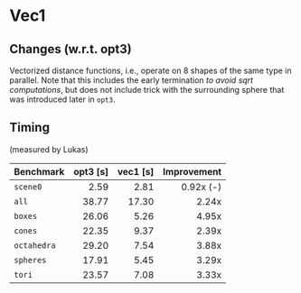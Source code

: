 # Vec1

## Changes (w.r.t. opt3)

Vectorized distance functions, i.e., operate on 8 shapes of the same type in parallel.
Note that this includes the early termination _to avoid sqrt computations_, but does not include trick with the surrounding sphere that was introduced later in `opt3`.


## Timing

(measured by Lukas)

| Benchmark  | opt3 [s] | vec1 [s] | Improvement |
|------------|------:|------:|---------------:|
|`scene0`    |  2.59 |  2.81 | 0.92x (-)
|`all`       | 38.77 | 17.30 | 2.24x
|`boxes`     | 26.06 |  5.26 | 4.95x
|`cones`     | 22.35 |  9.37 | 2.39x
|`octahedra` | 29.20 |  7.54 | 3.88x
|`spheres`   | 17.91 |  5.45 | 3.29x
|`tori`      | 23.57 |  7.08 | 3.33x
